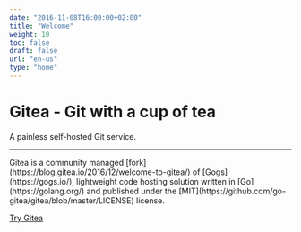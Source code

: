 ```yaml
---
date: "2016-11-08T16:00:00+02:00"
title: "Welcome"
weight: 10
toc: false
draft: false
url: "en-us"
type: "home"
---
```


<h1 class="display-4">Gitea - Git with a cup of tea</h1>
<p class="lead">A painless self-hosted Git service.</p>
<hr class="my-2">
<p>
	Gitea is a community managed [fork](https://blog.gitea.io/2016/12/welcome-to-gitea/) of [Gogs](https://gogs.io/),
	lightweight code hosting solution written in [Go](https://golang.org/)
	and published under the [MIT](https://github.com/go-gitea/gitea/blob/master/LICENSE) license.
</p>
<p class="lead">
<a class="btn btn-primary btn-lg" href="https://try.gitea.io" target="_blank" role="button">Try Gitea</a>
</p>
